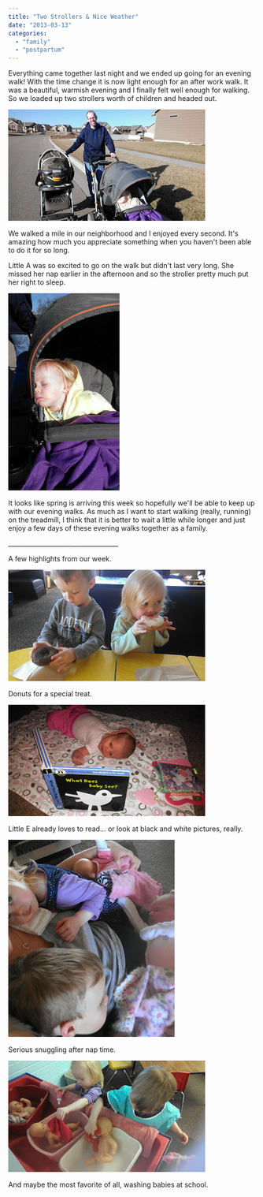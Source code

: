 ```yaml
---
title: "Two Strollers & Nice Weather"
date: "2013-03-13"
categories: 
  - "family"
  - "postpartum"
---
```


Everything came together last night and we ended up going for an evening walk! With the time change it is now light enough for an after work walk. It was a beautiful, warmish evening and I finally felt well enough for walking. So we loaded up two strollers worth of children and headed out.   
  

[![](images/IMAG0345.jpg)](http://amotherspace.net/wp-content/uploads/2013/03/IMAG03451.jpg)

  
We walked a mile in our neighborhood and I enjoyed every second. It's amazing how much you appreciate something when you haven't been able to do it for so long.   
  
Little A was so excited to go on the walk but didn't last very long. She missed her nap earlier in the afternoon and so the stroller pretty much put her right to sleep.   
  

[![](images/IMAG0344.jpg)](http://amotherspace.net/wp-content/uploads/2013/03/IMAG03441.jpg)

  
It looks like spring is arriving this week so hopefully we'll be able to keep up with our evening walks. As much as I want to start walking (really, running) on the treadmill, I think that it is better to wait a little while longer and just enjoy a few days of these evening walks together as a family.  
  

\_\_\_\_\_\_\_\_\_\_\_\_\_\_\_\_\_\_\_\_\_\_\_\_\_\_\_\_\_\_\_\_\_\_\_

  
A few highlights from our week.  
  

[![](images/IMAG0336.jpg)](http://amotherspace.net/wp-content/uploads/2013/03/IMAG03361.jpg)

  
Donuts for a special treat.  
  

[![](images/IMAG0335.jpg)](http://amotherspace.net/wp-content/uploads/2013/03/IMAG03351.jpg)

  
Little E already loves to read... or look at black and white pictures, really.  
  

[![](images/IMAG0302-1.jpg)](http://amotherspace.net/wp-content/uploads/2013/03/IMAG0302-11.jpg)

  
Serious snuggling after nap time.  
  

[![](images/IMAG0295.jpg)](http://amotherspace.net/wp-content/uploads/2013/03/IMAG02951.jpg)

  
And maybe the most favorite of all, washing babies at school.
